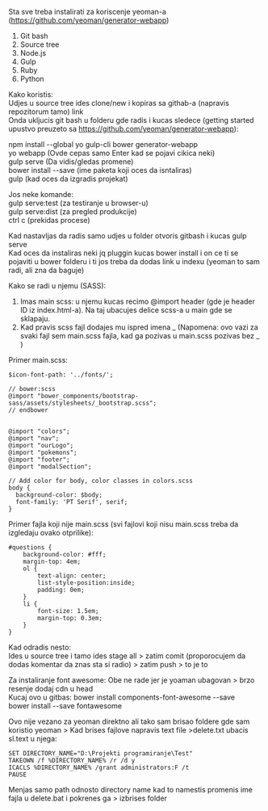 Sta sve treba instalirati za koriscenje yeoman-a (https://github.com/yeoman/generator-webapp)

1. Git bash
2. Source tree
3. Node.js
4. Gulp
5. Ruby
6. Python

Kako koristis:<br>
Udjes u source tree ides clone/new i kopiras sa githab-a (napravis repozitorum tamo) link<br>
Onda ukljucis git bash u folderu gde radis i kucas sledece (getting started upustvo preuzeto sa https://github.com/yeoman/generator-webapp):

npm install --global yo gulp-cli bower generator-webapp<br>
yo webapp (Ovde cepas samo Enter kad se pojavi cikica neki)<br>
gulp serve (Da vidis/gledas promene)<br>
bower install --save <package>  (ime paketa koji oces da isntaliras)<br>
gulp (kad oces da izgradis projekat)<br>

Jos neke komande:<br>
gulp serve:test (za testiranje u browser-u)<br>
gulp serve:dist (za pregled produkcije)<br>
ctrl c (prekidas procese)<br>

Kad nastavljas da radis samo udjes u folder otvoris gitbash i kucas gulp serve<br>
Kad oces da instaliras neki jq pluggin kucas bower install i on ce ti se pojaviti u bower folderu i ti jos treba da dodas link u indexu (yeoman to sam radi, ali zna da baguje)

Kako se radi u njemu (SASS):
1. Imas main scss: u njemu kucas recimo @import header (gde je header ID iz index.html-a). Na taj ubacujes delice scss-a u main gde se sklapaju.
2. Kad pravis scss fajl dodajes mu ispred imena _   (Napomena: ovo vazi za svaki fajl sem main.scss fajla, kad ga pozivas u main.scss pozivas bez _ )

Primer main.scss:

    $icon-font-path: '../fonts/';

	// bower:scss
	@import "bower_components/bootstrap-sass/assets/stylesheets/_bootstrap.scss";
	// endbower


	@import "colors";
	@import "nav";
	@import "ourLogo";
	@import "pokemons";
	@import "footer";
	@import "modalSection";

	// Add color for body, color classes in colors.scss
	body {
	  background-color: $body;
	  font-family: 'PT Serif', serif;
	}

Primer fajla koji nije main.scss (svi fajlovi koji nisu main.scss treba da izgledaju ovako otprilike):

	#questions {
		background-color: #fff;
		margin-top: 4em;
		ol {
	    	text-align: center; 
	    	list-style-position:inside;
	    	padding: 0em;
		}
		li {
			font-size: 1.5em;
			margin-top: 0.3em;
		}
	}


Kad odradis nesto: <br>
Ides u source tree i tamo ides stage all > zatim comit (proporocujem da dodas komentar da znas sta si radio) > zatim push > to je to

Za instaliranje font awesome:  Obe ne rade jer je yoaman ubagovan > brzo resenje dodaj cdn u head<br>
Kucaj ovo u gitbas: bower install components-font-awesome --save<br>
                    bower install --save fontawesome<br>


Ovo nije vezano za yeoman direktno ali tako sam brisao foldere gde sam koristio yeoman > Kad brises fajlove napravis text file >delete.txt ubacis sl.text u njega:<br>

    SET DIRECTORY_NAME="D:\Projekti programiranje\Test"
    TAKEOWN /f %DIRECTORY_NAME% /r /d y
    ICACLS %DIRECTORY_NAME% /grant administrators:F /t
    PAUSE

Menjas samo path odnosto directory name kad to namestis promenis ime fajla u delete.bat i pokrenes ga > izbrises folder
